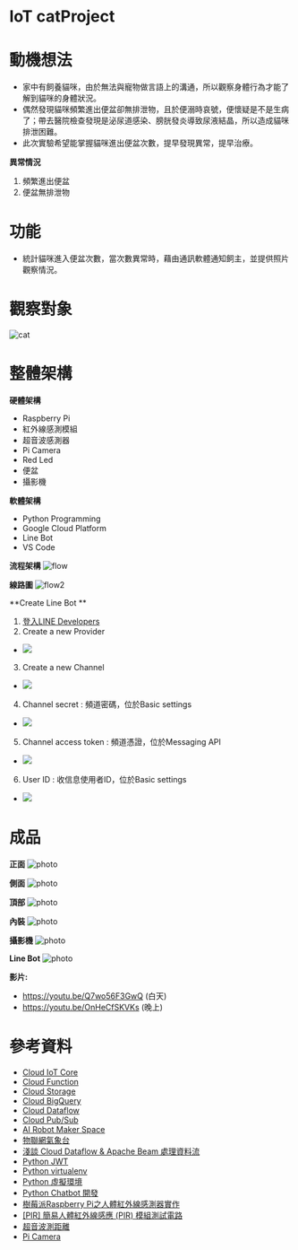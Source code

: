 # IoT catProject
# 動機想法
- 家中有飼養貓咪，由於無法與寵物做言語上的溝通，所以觀察身體行為才能了解到貓咪的身體狀況。
- 偶然發現貓咪頻繁進出便盆卻無排泄物，且於便溺時哀號，便懷疑是不是生病了；帶去醫院檢查發現是泌尿道感染、膀胱發炎導致尿液結晶，所以造成貓咪排泄困難。
- 此次實驗希望能掌握貓咪進出便盆次數，提早發現異常，提早治療。

**異常情況**
1.  頻繁進出便盆
2.  便盆無排泄物

# 功能
- 統計貓咪進入便盆次數，當次數異常時，藉由通訊軟體通知飼主，並提供照片觀察情況。
# 觀察對象
![cat](https://storage.googleapis.com/catlife/cat/BEA406EF-54BD-4CEA-80AA-63305910C78C_1_105_c.jpeg)

# 整體架構
**硬體架構**
- Raspberry Pi
- 紅外線感測模組
- 超音波感測器
- Pi Camera
- Red Led
- 便盆
- 攝影機

**軟體架構**
- Python Programming
- Google Cloud Platform
- Line Bot
- VS Code

**流程架構**
![flow](https://storage.googleapis.com/catlife/cat/flow2.png)

**線路圖**
![flow2](https://storage.googleapis.com/catlife/temp/pi.png)

**Create Line Bot **
1. [登入LINE Developers](https://developers.line.biz/zh-hant/services/bot-designer/)
2. Create a new Provider 
- ![](https://storage.googleapis.com/catlife/temp/line_create_provider.png)
3. Create a new Channel
- ![](https://storage.googleapis.com/catlife/temp/message_api_channel.png)
4. Channel secret : 頻道密碼，位於Basic settings
- ![](https://storage.googleapis.com/catlife/temp/channel_secret.png)
5. Channel access token : 頻道憑證，位於Messaging API
- ![](https://storage.googleapis.com/catlife/temp/channel_token.png)
6. User ID : 收信息使用者ID，位於Basic settings
- ![](https://storage.googleapis.com/catlife/temp/user_ID.png)

# 成品
**正面**
![photo](https://storage.googleapis.com/catlife/cat/IMG_4939.jpg)

**側面**
![photo](https://storage.googleapis.com/catlife/cat/IMG_4944.jpg)

**頂部**
![photo](https://storage.googleapis.com/catlife/cat/IMG_4943.jpg)

**內裝**
![photo](https://storage.googleapis.com/catlife/cat/IMG_4940.jpg)

**攝影機**
![photo](https://storage.googleapis.com/catlife/cat/IMG_4941.jpg)

**Line Bot**
![photo](https://storage.googleapis.com/catlife/cat/IMG_3188E9FC63C3-1.jpeg)

**影片:**
- https://youtu.be/Q7wo56F3GwQ (白天)
- https://youtu.be/OnHeCfSKVKs (晚上)

# 參考資料
- [Cloud IoT Core](https://cloud.google.com/iot/docs/quickstart)
- [Cloud Function](https://cloud.google.com/functions/docs/how-to)
- [Cloud Storage](https://cloud.google.com/storage/docs/introduction)
- [Cloud BigQuery](https://cloud.google.com/bigquery/docs/introduction)
- [Cloud Dataflow](https://cloud.google.com/dataflow/docs/quickstarts)
- [Cloud Pub/Sub](https://cloud.google.com/pubsub/docs/quickstart-console)
- [AI Robot Maker Space](https://airobot.ccu.edu.tw/chapter-6-google%E7%9A%84%E7%89%A9%E8%81%AF%E7%B6%B2%E8%A7%A3%E6%B1%BA%E6%96%B9%E6%A1%88/)
- [物聯網氣象台](https://www.wandianshenme.com/play/mongoose-os-esp32-google-cloud-iot-core-build-mqtt-iot-weather/)
- [淺談 Cloud Dataflow & Apache Beam 處理資料流](https://tech.hahow.in/%E6%B7%BA%E8%AB%87-cloud-dataflow-apache-beam-%E8%99%95%E7%90%86%E8%B3%87%E6%96%99%E6%B5%81-a1a73af87fe9)
- [Python JWT](https://myapollo.com.tw/zh-tw/python-json-web-token/t)
- [Python virtualenv](https://ithelp.ithome.com.tw/articles/10199980)
- [Python 虛擬環境](https://www.gushiciku.cn/pl/gfCd/zh-tw)
- [Python Chatbot 開發](https://qiu-yan-ming.gitbook.io/python-chatbot/shi-yong-line-bot-sdk)
- [樹莓派Raspberry Pi之人體紅外線感測器實作](http://hophd.com/raspberry-pi-sensor-infrared/)
- [[PIR] 簡易人體紅外線感應 (PIR) 模組測試電路](https://ruten-proteus.blogspot.com/2013/03/PIR-testing.html)
- [超音波測距離](https://atceiling.blogspot.com/2014/03/raspberry-pi_18.html)
- [Pi Camera](http://www.raspigeek.com/index.php?c=read&id=51&page=1)
